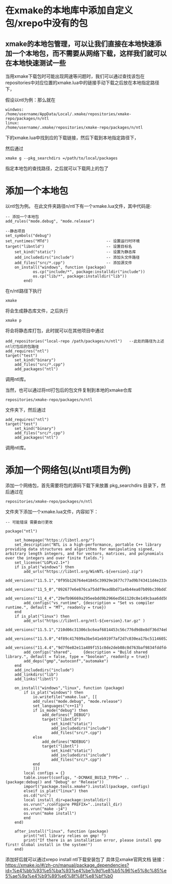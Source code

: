 # 在xmake的本地库中添加自定义包/xrepo中没有的包

## xmake的本地包管理，可以让我们直接在本地快速添加一个本地包，而不需要从网络下载，这样我们就可以在本地快速测试一些
当用xmake下载包时可能出现网速等问题时，我们可以通过查找该包在repositories中对应位置的xmake.lua中的链接手动下载之后放在本地指定路径下，
    
假设以ntl为例：那么就在 
    
    windwos: 
    /home/username/AppData/Local/.xmake/repositories/xmake-repo/packages/n/ntl
    linux:  
    /home/username/.xmake/repositories/xmake-repo/packages/n/ntl
    
下的xmake.lua中找到应的下载链接，然后下载到本地指定路径下，

然后通过 

    xmake g --pkg_searchdirs =/path/to/local/packages 
    
指定本地包的查找路径，之后就可以下载网上的包了
    
# 添加一个本地包

以ntl包为例。
在此文件夹路径n/ntl下有一个xmake.lua文件，其中代码是:

    -- 添加一个本地包
    add_rules("mode.debug", "mode.release")

    --静态项目
    set_symbols("debug")
    set_runtimes("MTd")                         -- 设置运行时环境
    target("libntld")                           -- 设置目标名
        set_kind("static")                      -- 设置为静态库
        add_includedirs("include")              -- 添加头文件路径
        add_files("src/*.cpp")                  -- 添加源文件
        on_install("windows", function (package)
                os.cp("include/*", package:installdir("include"))
                os.cp("lib/*", package:installdir("lib"))
            end)
    
在n/ntl路径下执行 
    
    xmake 

将会生成静态库文件，之后执行

    xmake p 
    
将会将静态库打包，此时就可以在其他项目中通过
    
    add_repositories("local-repo /path/packages/n/ntl")   --此处的路径为上述ntl打包后的包路径
    add_requires("ntl")
    target("test")
        set_kind("binary")
        add_files("src/*.cpp")
        add_packages("ntl")

调用ntl库。

当然，也可以通过将ntl打包后的包文件复制到本地的xmake仓库
    
    repositories/xmake-repo/packages/n/ntl

文件夹下，然后通过

    add_requires("ntl")
    target("test")
        set_kind("binary")
        add_files("src/*.cpp")
        add_packages("ntl")

调用ntl库。

# 添加一个网络包(以ntl项目为例)
添加一个网络包，首先需要将包的源码下载下来放置 pkg_searchdirs 目录下，然后通过在
    
    repositories/xmake-repo/packages/n/ntl

文件夹下添加一个xmake.lua文件，内容如下：

    -- 可能错误 需要自行更改

    package("ntl")

        set_homepage("https://libntl.org/")
        set_description("NTL is a high-performance, portable C++ library providing data structures and algorithms for manipulating signed, arbitrary length integers, and for vectors, matrices, and polynomials over the integers and over finite fields.")
        set_license("LGPLv2.1+")
        if is_plat("windows") then
            add_urls("https://libntl.org/WinNTL-${version}.zip")
            add_versions("11.5.1","0f95b126764e41845c39929e1677c77ad9b743411d4e233ccfe4a6f8a35ed6a8")
            add_versions("11_5_0","092677e6e876ca75ddf9ead8bd71a4b44ea07b09bc39bdd7f9d655282ec71fb4")
            add_versions("11_4_4","29efb96669a295eebdd9b2966ed561120c8e149cbaa6dd506f14b63b226f1522")
            add_configs("vs_runtime", {description = "Set vs compiler runtime.", default = "MT", readonly = true})
        end
        if is_plat("linux") then
            add_urls("https://libntl.org/ntl-${version}.tar.gz" )
            add_versions("11.5.1","210d06c31306cbc6eaf6814453c56c776d9d8e8df36d74eb306f6a523d1c6a8a")
            add_versions("11.5.0","4f89c417699a3be541eb919f7af2d7c030ea17bc51146052d724ef66288f0078")
            add_versions("11.4.4","9d7f6e82e11a409f151c0de2deb08c0d763baf9834fddfd432bf3d218f8021db")
            add_configs("shared",     {description = "Build shared library.", default = false, type = "boolean", readonly = true})
            add_deps("gmp","autoconf","automake")
        end
        add_includedirs("include")
        add_linkdirs("lib")
        add_links("libntl")

        on_install("windows","linux", function (package)
            if is_plat("windows") then
                io.writefile("xmake.lua", [[
                add_rules("mode.debug", "mode.release")
                set_languages("c++11")
                if is_mode("debug") then
                    add_defines("_DEBUG")
                    target("libntld")
                        set_kind("static")
                        add_includedirs("include")
                        add_files("src/*.cpp")
                else
                    add_defines("NDEBUG")
                    target("libntl")
                        set_kind("static")
                        add_includedirs("include")
                        add_files("src/*.cpp")
                end
                ]])
            local configs = {}
            table.insert(configs, "-DCMAKE_BUILD_TYPE=" .. (package:debug() and "Debug" or "Release"))
            import("package.tools.xmake").install(package, configs)
            elseif is_plat("linux") then
            os.cd("src")
            local install_dir=package:installdir()
            os.vrun("./configure PREFIX="..install_dir)
            os.vrun("make -j4")
            os.vrun("make install")
            end 
        end)

        after_install("linux", function (package)
            print("ntl library relies on gmp! ")
            print("If there is an installation error, please install gmp first! Global install in the system!")
        end)
 

        
	 


添加好后就可以通过xrepo install ntl下载安装包了
具体见xmake官网文档
链接：https://xmake.io/#/zh-cn/manual/package_dependencies?id=%e4%bb%93%e5%ba%93%e4%be%9d%e8%b5%96%e5%8c%85%e5%ae%9a%e4%b9%89%e6%8f%8f%e8%bf%b0
